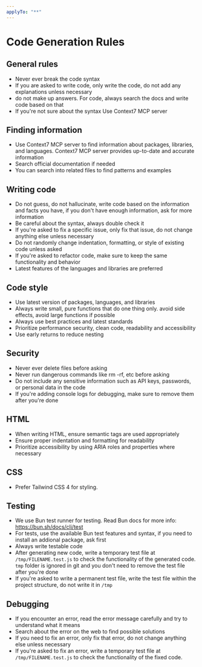 ```yaml
---
applyTo: "**"
---
```


# Code Generation Rules

## General rules

- Never ever break the code syntax
- If you are asked to write code, only write the code, do not add any explanations unless necessary
- do not make up answers. For code, always search the docs and write code based on that
- If you're not sure about the syntax Use Context7 MCP server

## Finding information

- Use Context7 MCP server to find information about packages, libraries, and languages. Context7 MCP server provides up-to-date and accurate information
- Search official documentation if needed
- You can search into related files to find patterns and examples

## Writing code

- Do not guess, do not hallucinate, write code based on the information and facts you have, if you don't have enough information, ask for more information
- Be careful about the syntax, always double check it
- If you're asked to fix a specific issue, only fix that issue, do not change anything else unless necessary
- Do not randomly change indentation, formatting, or style of existing code unless asked
- If you're asked to refactor code, make sure to keep the same functionality and behavior
- Latest features of the languages and libraries are preferred

## Code style

- Use latest version of packages, languages, and libraries
- Always write small, pure functions that do one thing only. avoid side effects, avoid large functions if possible
- Always use best practices and latest standards
- Prioritize performance security, clean code, readability and accessibility
- Use early returns to reduce nesting

## Security

- Never ever delete files before asking
- Never run dangerous commands like rm -rf, etc before asking
- Do not include any sensitive information such as API keys, passwords, or personal data in the code
- If you're adding console logs for debugging, make sure to remove them after you're done

## HTML

- When writing HTML, ensure semantic tags are used appropriately
- Ensure proper indentation and formatting for readability
- Prioritize accessibility by using ARIA roles and properties where necessary

## CSS

- Prefer Tailwind CSS 4 for styling.

## Testing

- We use Bun test runner for testing. Read Bun docs for more info: https://bun.sh/docs/cli/test
- For tests, use the available Bun test features and syntax, if you need to install an addional package, ask first
- Always write testable code
- After generating new code, write a temporary test file at `/tmp/FILENAME.test.js` to check the functionality of the generated code. `tmp` folder is ignored in git and you don't need to remove the test file after you're done
- If you're asked to write a permanent test file, write the test file within the project structure, do not write it in `/tmp`

## Debugging

- If you encounter an error, read the error message carefully and try to understand what it means
- Search about the error on the web to find possible solutions
- If you need to fix an error, only fix that error, do not change anything else unless necessary
- If you're asked to fix an error, write a temporary test file at `/tmp/FILENAME.test.js` to check the functionality of the fixed code.

